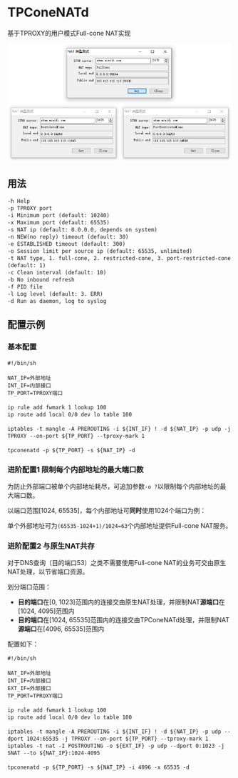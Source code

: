 # TPConeNATd
基于TPROXY的用户模式Full-cone NAT实现

![](https://raw.githubusercontent.com/claw6148/TPConeNATd/master/screenshot.png)

## 用法

```
-h Help
-p TPROXY port
-i Minimum port (default: 10240)
-x Maximum port (default: 65535)
-s NAT ip (default: 0.0.0.0, depends on system)
-n NEW(no reply) timeout (default: 30)
-e ESTABLISHED timeout (default: 300)
-o Session limit per source ip (default: 65535, unlimited)
-t NAT type, 1. full-cone, 2. restricted-cone, 3. port-restricted-cone (default: 1)
-c Clean interval (default: 10)
-b No inbound refresh
-f PID file
-l Log level (default: 3. ERR)
-d Run as daemon, log to syslog
```

## 配置示例

### 基本配置

```
#!/bin/sh

NAT_IP=外部地址
INT_IF=内部接口
TP_PORT=TPROXY端口

ip rule add fwmark 1 lookup 100
ip route add local 0/0 dev lo table 100

iptables -t mangle -A PREROUTING -i ${INT_IF} ! -d ${NAT_IP} -p udp -j TPROXY --on-port ${TP_PORT} --tproxy-mark 1

tpconenatd -p ${TP_PORT} -s ${NAT_IP} -d
```

### 进阶配置1 限制每个内部地址的最大端口数

为防止外部端口被单个内部地址耗尽，可追加参数`-o ?`以限制每个内部地址的最大端口数。

以端口范围[1024, 65535]，每个内部地址可**同时**使用1024个端口为例：

单个外部地址可为`(65535-1024+1)/1024=63`个内部地址提供Full-cone NAT服务。

### 进阶配置2 与原生NAT共存

对于DNS查询（目的端口53）之类不需要使用Full-cone NAT的业务可交由原生NAT处理，以节省端口资源。

划分端口范围：

- **目的端口**在[0, 1023]范围内的连接交由原生NAT处理，并限制NAT**源端口**在[1024, 4095]范围内
- **目的端口**在[1024, 65535]范围内的连接交由TPConeNATd处理，并限制NAT**源端口**在[4096, 65535]范围内

配置如下：

```
#!/bin/sh

NAT_IP=外部地址
INT_IF=内部接口
EXT_IF=外部接口
TP_PORT=TPROXY端口

ip rule add fwmark 1 lookup 100
ip route add local 0/0 dev lo table 100

iptables -t mangle -A PREROUTING -i ${INT_IF} ! -d ${NAT_IP} -p udp --dport 1024:65535 -j TPROXY --on-port ${TP_PORT} --tproxy-mark 1
iptables -t nat -I POSTROUTING -o ${EXT_IF} -p udp --dport 0:1023 -j SNAT --to ${NAT_IP}:1024-4095

tpconenatd -p ${TP_PORT} -s ${NAT_IP} -i 4096 -x 65535 -d
```
